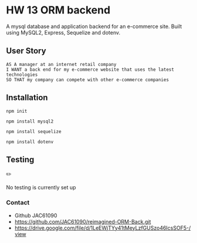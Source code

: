 # HW 13 ORM backend 
A mysql database and application backend for an e-commerce site. Built using MySQL2, Express, Sequelize and dotenv.

## User Story
  
```
AS A manager at an internet retail company
I WANT a back end for my e-commerce website that uses the latest technologies
SO THAT my company can compete with other e-commerce companies
```
## Installation

`npm init`

`npm install mysql2`

`npm install sequelize`

`npm install dotenv`

## Testing
✏️

No testing is currently set up

### Contact
- Github JAC61090
- https://github.com/JAC61090/reimagined-ORM-Back.git
- https://drive.google.com/file/d/1LeEWjTYy41tMeyLzfGUSzo46IcsSOF5-/view


  